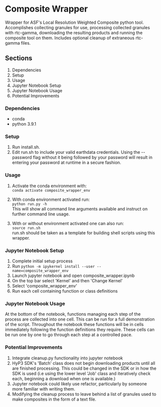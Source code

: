 # Composite Wrapper
Wrapper for ASF's Local Resolution Weighted Composite python tool.
Accomplishes collecting granules for use, processing collected granules with rtc-gamma, downloading the resulting products and running the composite tool on them. Includes optional cleanup of extraneous rtc-gamma files.
## Sections
  1. Dependencies
  2. Setup
  3. Usage
  4. Jupyter Notebook Setup
  5. Jupyter Notebook Usage
  6. Potential Improvements

### Dependencies
  - conda
  - python 3.9.1

### Setup
  1. Run install.sh.
  2. Edit run.sh to include your valid earthdata credentials. Using the --password flag without it being followed by your password will result in entering your password at runtime in a secure fashion.

### Usage
  1. Activate the conda environment with:   
    `conda activate composite_wrapper_env`

  2. With conda environment activated run:  
    `python run.py -h`  
  This will show all command line arguments available and instruct on further command line usage.

  3. With or without environment activated one can also run:  
    `source run.sh`  
    run.sh should be taken as a template for building shell scripts using this wrapper.

### Jupyter Notebook Setup
  1. Complete initial setup process
  2. Run `python -m ipykernel install --user --name=composite_wrapper_env`
  3. Launch jupyter notebook and open composite_wrapper.ipynb
  4. On the top bar select 'Kernel' and then 'Change Kernel'
  5. Select 'composite_wrapper_env'
  6. Run each cell containing function or class definitions

### Jupyter Notebook Usage
  At the bottom of the notebook, functions managing each step of the process are collected into one cell. This can be run for a full demonstration of the script. Throughout the notebook these functions will be in cells immediately following the function definitions they require. These cells can be run one by one to go through each step at a controlled pace.

### Potential Improvements
  1. Integrate cleanup.py functionality into jupyter notebook
  2. HyP3 SDK's 'Batch' class does not begin downloading products until all are finished processing. This could be changed in the SDK or in how the SDK is used (i.e using the lower level 'Job' class and iteratively check each, beginning a download when one is available.)
  3. Jupyter notebook could likely use refactor, particularly by someone more familiar with writing them.
  4. Modifying the cleanup process to leave behind a list of granules used to make composites in the form of a text file. 
